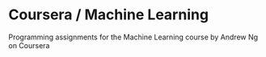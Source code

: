 # Coursera / Machine Learning
Programming assignments for the Machine Learning course by Andrew Ng on Coursera
